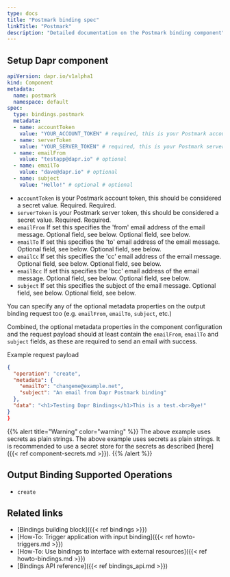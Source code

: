 ```yaml
---
type: docs
title: "Postmark binding spec"
linkTitle: "Postmark"
description: "Detailed documentation on the Postmark binding component"
---
```


## Setup Dapr component

```yaml
apiVersion: dapr.io/v1alpha1
kind: Component
metadata:
  name: postmark
  namespace: default
spec:
  type: bindings.postmark
  metadata:
  - name: accountToken
    value: "YOUR_ACCOUNT_TOKEN" # required, this is your Postmark account token
  - name: serverToken
    value: "YOUR_SERVER_TOKEN" # required, this is your Postmark server token
  - name: emailFrom
    value: "testapp@dapr.io" # optional
  - name: emailTo
    value: "dave@dapr.io" # optional
  - name: subject
    value: "Hello!" # optional # optional
```

- `accountToken` is your Postmark account token, this should be considered a secret value. Required. Required.
- `serverToken` is your Postmark server token, this should be considered a secret value. Required. Required.
- `emailFrom` If set this specifies the 'from' email address of the email message. Optional field, see below. Optional field, see below.
- `emailTo` If set this specifies the 'to' email address of the email message. Optional field, see below. Optional field, see below.
- `emailCc` If set this specifies the 'cc' email address of the email message. Optional field, see below. Optional field, see below.
- `emailBcc` If set this specifies the 'bcc' email address of the email message. Optional field, see below. Optional field, see below.
- `subject` If set this specifies the subject of the email message. Optional field, see below. Optional field, see below.

You can specify any of the optional metadata properties on the output binding request too (e.g. `emailFrom`, `emailTo`, `subject`, etc.)

Combined, the optional metadata properties in the component configuration and the request payload should at least contain the `emailFrom`, `emailTo` and `subject` fields, as these are required to send an email with success.

Example request payload

```json
{
  "operation": "create",
  "metadata": {
    "emailTo": "changeme@example.net",
    "subject": "An email from Dapr Postmark binding"
  },
  "data": "<h1>Testing Dapr Bindings</h1>This is a test.<br>Bye!"
}
}
```

{{% alert title="Warning" color="warning" %}}
The above example uses secrets as plain strings. The above example uses secrets as plain strings. It is recommended to use a secret store for the secrets as described [here]({{< ref component-secrets.md >}}).
{{% /alert %}}

## Output Binding Supported Operations

- `create`

## Related links

- [Bindings building block]({{< ref bindings >}})
- [How-To: Trigger application with input binding]({{< ref howto-triggers.md >}})
- [How-To: Use bindings to interface with external resources]({{< ref howto-bindings.md >}})
- [Bindings API reference]({{< ref bindings_api.md >}})
